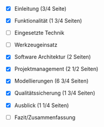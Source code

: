 - [x] Einleitung  (3/4 Seite)
- [x] Funktionalität  (1 3/4 Seiten)
- [ ] Eingesetzte Technik  
- [ ] Werkzeugeinsatz  
- [x] Software Architektur  (2 Seiten)
- [x] Projektmanagement  (2 1/2 Seiten)
- [x] Modellierungen  (6 3/4 Seiten)
- [x] Qualitätssicherung  (1 3/4 Seiten)
- [x] Ausblick  (1 1/4 Seiten)
- [ ] Fazit/Zusammenfassung  

